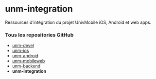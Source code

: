 unm-integration
===============

Ressources d’intégration du projet UnivMobile iOS, Android et web apps.

### Tous les repositories GitHub

  * [unm-devel](https://github.com/univmobile/unm-devel/blob/develop/README.md "Repository GitHub unm-devel")
  * [unm-ios](https://github.com/univmobile/unm-ios/blob/develop/README.md "Repository GitHub unm-ios")
  * [unm-android](https://github.com/univmobile/unm-android/blob/develop/README.md "Repository GitHub unm-android")
  * [unm-mobileweb](https://github.com/univmobile/unm-mobileweb/blob/develop/README.md "Repository GitHub unm-mobileweb")
  * [unm-backend](https://github.com/univmobile/unm-backend/blob/develop/README.md "Repository GitHub unm-backend")
  * **unm-integration**


